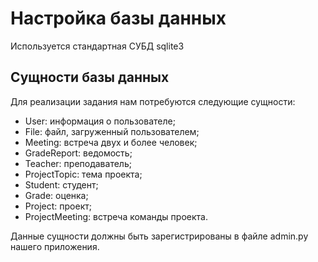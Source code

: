 # Настройка базы данных

Используется стандартная СУБД sqlite3

## Сущности базы данных 
Для реализации задания нам потребуются следующие сущности:

- User: информация о пользователе;
- File: файл, загруженный пользователем;
- Meeting: встреча двух и более человек;
- GradeReport: ведомость;
- Teacher: преподаватель;
- ProjectTopic: тема проекта;
- Student: студент;
- Grade: оценка;
- Project: проект;
- ProjectMeeting: встреча команды проекта.

Данные сущности должны быть зарегистрированы в файле 
admin.py нашего приложения. 
```

```
